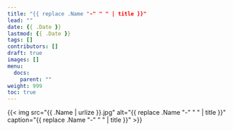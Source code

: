 ```yaml
---
title: "{{ replace .Name "-" " " | title }}"
lead: ""
date: {{ .Date }}
lastmod: {{ .Date }}
tags: []
contributors: []
draft: true
images: []
menu:
  docs:
    parent: ""
weight: 999
toc: true
---
```


{{< img src="{{ .Name | urlize }}.jpg" alt="{{ replace .Name "-" " " | title }}" caption="{{ replace .Name "-" " " | title }}" >}}
